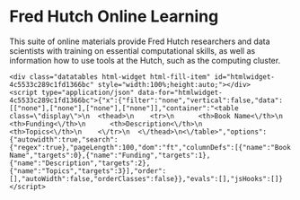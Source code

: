 

# Fred Hutch Online Learning

This suite of online materials provide Fred Hutch researchers and data scientists with training on essential computational skills, as well as information how to use tools at the Hutch, such as the computing cluster. 


```{=html}
<div class="datatables html-widget html-fill-item" id="htmlwidget-4c5533c289c1fd1366bc" style="width:100%;height:auto;"></div>
<script type="application/json" data-for="htmlwidget-4c5533c289c1fd1366bc">{"x":{"filter":"none","vertical":false,"data":[["none"],["none"],["none"],["none"]],"container":"<table class=\"display\">\n  <thead>\n    <tr>\n      <th>Book Name<\/th>\n      <th>Funding<\/th>\n      <th>Description<\/th>\n      <th>Topics<\/th>\n    <\/tr>\n  <\/thead>\n<\/table>","options":{"autowidth":true,"search":{"regex":true},"pageLength":100,"dom":"ft","columnDefs":[{"name":"Book Name","targets":0},{"name":"Funding","targets":1},{"name":"Description","targets":2},{"name":"Topics","targets":3}],"order":[],"autoWidth":false,"orderClasses":false}},"evals":[],"jsHooks":[]}</script>
```
